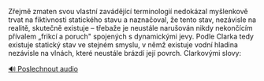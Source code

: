 
Zřejmě zmaten svou vlastní zavádějící terminologií nedokázal myšlenkově trvat na fiktivnosti statického stavu a naznačoval, že tento stav, nezávisle na realitě, skutečně existuje – třebaže je neustále narušován nikdy nekončícím přívalem „frikcí a poruch" spojených s dynamickými jevy. Podle Clarka tedy existuje statický stav ve stejném smyslu, v němž existuje vodní hladina nezávisle na vlnách, které neustále brázdí její povrch. Clarkovými slovy:

[🔊 Poslechnout audio](/data/7-paragraphs/audio/chapter_184/para_001-Zejm-zmaten-svou-vlastn-zavdjc-terminologi.mp3)
